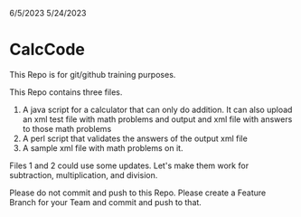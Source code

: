 6/5/2023
5/24/2023

# CalcCode
This Repo is for git/github training purposes.

This Repo contains three files.

1. A java script for a calculator that can only do addition. It can also upload an xml test file with math problems and output and xml file with answers to those math problems
2. A perl script that validates the answers of the output xml file
3. A sample xml file with math problems on it.

Files 1 and 2 could use some updates. Let's make them work for subtraction, multiplication, and division.



Please do not commit and push to this Repo. Please create a Feature Branch for your Team and commit and push to that. 
